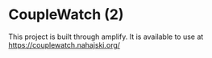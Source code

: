 # CoupleWatch (2)

This project is built through amplify.
It is available to use at https://couplewatch.nahajski.org/
